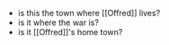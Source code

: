 - is this the town where [[Offred]] lives?
- is it where the war is?
- is it [[Offred]]'s home town?